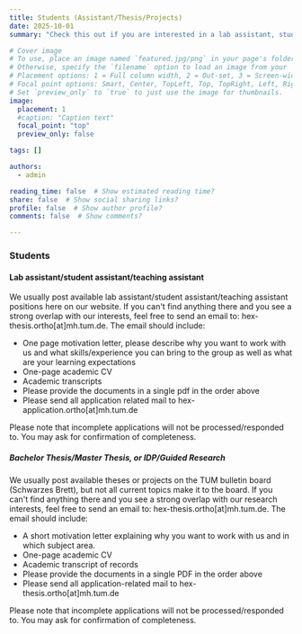 ```yaml
---
title: Students (Assistant/Thesis/Projects)
date: 2025-10-01
summary: "Check this out if you are interested in a lab assistant, student assistant, teaching assistant or thesis with us."

# Cover image
# To use, place an image named `featured.jpg/png` in your page's folder.
# Otherwise, specify the `filename` option to load an image from your `assets/media/` folder.
# Placement options: 1 = Full column width, 2 = Out-set, 3 = Screen-width
# Focal point options: Smart, Center, TopLeft, Top, TopRight, Left, Right, BottomLeft, Bottom, BottomRight
# Set `preview_only` to `true` to just use the image for thumbnails.
image:
  placement: 1
  #caption: "Caption text"
  focal_point: "top"
  preview_only: false

tags: []

authors:
  - admin

reading_time: false  # Show estimated reading time?
share: false  # Show social sharing links?
profile: false  # Show author profile?
comments: false  # Show comments?

---
```


### Students
#### Lab assistant/student assistant/teaching assistant
We usually post available lab assistant/student assistant/teaching assistant positions here on our website. 
If you can't find anything there and you see a strong overlap with our interests, feel free to send an email to: 
hex-thesis.ortho[at]mh.tum.de. The email should include:
  - One page motivation letter, please describe why you want to work with us and what skills/experience you can bring to the group as well as what are your learning expectations
  - One-page academic CV
  - Academic transcripts 
  - Please provide the documents in a single pdf in the order above 
  - Please send all application related mail to hex-application.ortho[at]mh.tum.de
        
Please note that incomplete applications will not be processed/responded to. You may ask for confirmation of completeness.
       
##### Bachelor Thesis/Master Thesis, or IDP/Guided Research
We usually post available theses or projects on the TUM bulletin board (Schwarzes Brett), but not all current topics make it to the board. If you can't find anything there and you see a strong overlap with our research interests, feel free to send an email to: 
hex-thesis.ortho[at]mh.tum.de. The email should include:
  - A short motivation letter explaining why you want to work with us and in which subject area.
  - One-page academic CV
  - Academic transcript of records 
  - Please provide the documents in a single PDF in the order above 
  - Please send all application-related mail to hex-thesis.ortho[at]mh.tum.de
        
Please note that incomplete applications will not be processed/responded to. You may ask for confirmation of completeness.
